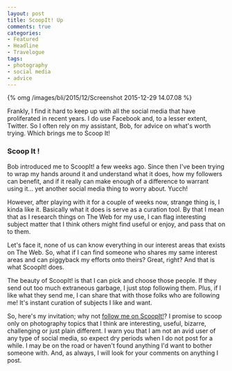 ```yaml
---
layout: post
title: ScoopIt! Up
comments: true
categories:
- Featured
- Headline
- Travelogue
tags:
- photography
- social media
- advice
---
```


{% omg /images/bli/2015/12/Screenshot 2015-12-29 14.07.08 %}

Frankly, I find it hard to keep up with all the social media that have proliferated in recent years. I do use Facebook and, to a lesser extent, Twitter. So I often rely on my assistant, Bob, for advice on what's worth trying. Which brings me to Scoop It! 

<!--more-->

### Scoop It ! 

Bob introduced me to ScoopIt! a few weeks ago. Since then I've been trying to wrap my hands around it and understand what it does, how my followers can benefit, and if it really can make enough of a difference to warrant using it... yet another social media thing to worry about. Yucch!

However, after playing with it for a couple of weeks now, strange thing is, I kinda like it. Basically what it does is serve as a curation tool. By that I mean that as I research things on The Web for my use, I can flag interesting subject matter that I think others might find useful or enjoy, and pass that on to them. 

Let's face it, none of us can know everything in our interest areas that exists on The Web. So, what if I can find someone who shares my same interest areas and can piggyback my efforts onto theirs? Great, right? And that is what ScoopIt! does. 

The beauty of ScoopIt! is that I can pick and choose those people. If they send out too much extraneous garbage, I just stop following them. Plus, if I like what they send me, I can share that with those folks who are following me! It's instant curation of subjects I like and want. 

So, here's my invitation; why not [follow me on ScoopIt!](http://www.scoop.it/t/landscape-travel-photography)? I promise to scoop only on photography topics that I think are interesting, useful, bizarre, challenging or just plain different. I warn you that I am not an avid user of any type of social media, so expect dry periods when I do not post for a while. I may be on the road or haven't found anything I'd want to bother someone with. And, as always, I will look for your comments on anything I post. 




